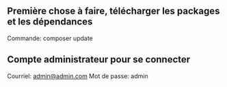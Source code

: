## Première chose à faire, télécharger les packages et les dépendances

Commande: composer update

## Compte administrateur pour se connecter

Courriel: admin@admin.com
Mot de passe: admin
